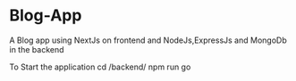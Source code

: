 # Blog-App
A Blog app using NextJs on frontend and NodeJs,ExpressJs and MongoDb in the backend

To Start the application
cd /backend/
npm run go
